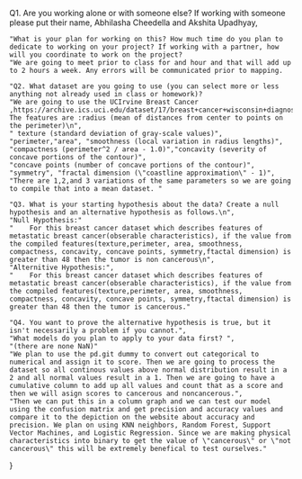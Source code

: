Q1. Are you working alone or with someone else? If working with someone please put their name,
    Abhilasha Cheedella and Akshita Upadhyay,

    "What is your plan for working on this? How much time do you plan to dedicate to working on your project? If working with a partner, how will you coordinate to work on the project?
    "We are going to meet prior to class for and hour and that will add up to 2 hours a week. Any errors will be communicated prior to mapping.
    
    "Q2. What dataset are you going to use (you can select more or less anything not already used in class or homework)?
    "We are going to use the UCIrvine Breast Cancer ,https://archive.ics.uci.edu/dataset/17/breast+cancer+wisconsin+diagnostic. The features are :radius (mean of distances from center to points on the perimeter)\n",
    " texture (standard deviation of gray-scale values)", "perimeter,"area", "smoothness (local variation in radius lengths)", "compactness (perimeter^2 / area - 1.0)","concavity (severity of concave portions of the contour)",
    "concave points (number of concave portions of the contour)",
    "symmetry", "fractal dimension (\"coastline approximation\" - 1)", "There are 1,2,and 3 variations of the same parameters so we are going to compile that into a mean dataset. "
  
    "Q3. What is your starting hypothesis about the data? Create a null hypothesis and an alternative hypothesis as follows.\n",
    "Null Hypothesis:"
    "    For this breast cancer dataset which describes features of metastatic breast cancer(obserable characteristics), if the value from the compiled features(texture,perimeter, area, smoothness, compactness, concavity, concave points, symmetry,ftactal dimension) is greater than 48 then the tumor is non cancerous\n",
    "Alternitive Hypothesis:",
    "    For this breast cancer dataset which describes features of metastatic breast cancer(obserable characteristics), if the value from the compiled features(texture,perimeter, area, smoothness, compactness, concavity, concave points, symmetry,ftactal dimension) is greater than 48 then the tumor is cancerous."
  
    "Q4. You want to prove the alternative hypothesis is true, but it isn't necessarily a problem if you cannot.",
    "What models do you plan to apply to your data first? ",
    "(there are none NaN)"
    "We plan to use the pd.git dummy to convert out categorical to numerical and assign it to score. Then we are going to process the dataset so all continous values above normal distribution result in a 2 and all normal values result in a 1. Then we are going to have a cumulative column to add up all values and count that as a score and then we will asign scores to cancerous and noncancerous.",
    "Then we can put this in a column graph and we can test our model using the confusion matrix and get precision and accuracy values and compare it to the depiction on the website about accuracy and precision. We plan on using KNN neighbors, Random Forest, Support Vector Machines, and Logistic Regression. Since we are making physical characteristics into binary to get the value of \"cancerous\" or \"not cancerous\" this will be extremely benefical to test ourselves."

}

